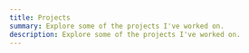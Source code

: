 ```yaml
---
title: Projects
summary: Explore some of the projects I've worked on.
description: Explore some of the projects I've worked on.
---
```

